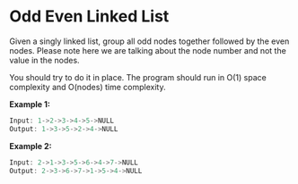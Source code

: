 # Odd Even Linked List

Given a singly linked list, group all odd nodes together followed by the even nodes. Please note here we are talking about the node number and not the value in the nodes.

You should try to do it in place. The program should run in O(1) space complexity and O(nodes) time complexity.

**Example 1:**

```javascript
Input: 1->2->3->4->5->NULL
Output: 1->3->5->2->4->NULL
```

**Example 2:**

```javascript
Input: 2->1->3->5->6->4->7->NULL
Output: 2->3->6->7->1->5->4->NULL
```
